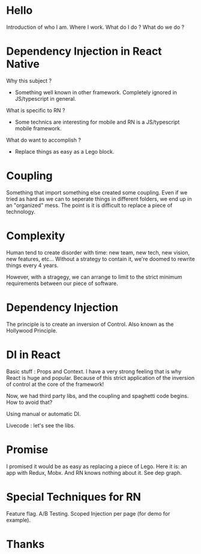 # Hello

Introduction of who I am. Where I work. What do I do ? What do we do ?

# Dependency Injection in React Native

Why this subject ?

- Something well known in other framework. Completely ignored in JS/typescript in general.

What is specific to RN ?

- Some technics are interesting for mobile and RN is a JS/typescript mobile framework.

What do want to accomplish ?

- Replace things as easy as a Lego block.

# Coupling

Something that import something else created some coupling. Even if we tried as hard as we can to seperate things in different folders, we end up in an "organized" mess. The point is it is difficult to replace a piece of technology.

# Complexity

Human tend to create disorder with time: new team, new tech, new vision, new features, etc... Without a strategy to contain it, we're doomed to rewrite things every 4 years.

However, with a stragegy, we can arrange to limit to the strict minimum requirements between our piece of software.

# Dependency Injection

The principle is to create an inversion of Control.
Also known as the Hollywood Principle.

# DI in React

Basic stuff : Props and Context.
I have a very strong feeling that is why React is huge and popular. Because of this strict application of the inversion of control at the core of the framework!

Now, we had third party libs, and the coupling and spaghetti code begins. How to avoid that?

Using manual or automatic DI.

Livecode : let's see the libs.

# Promise

I promised it would be as easy as replacing a piece of Lego. Here it is: an app with Redux, Mobx. And RN knows nothing about it. See dep graph.

# Special Techniques for RN

Feature flag.
A/B Testing.
Scoped Injection per page (for demo for example).

# Thanks
